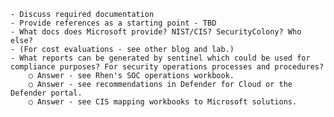	- Discuss required documentation
	- Provide references as a starting point - TBD
	- What docs does Microsoft provide? NIST/CIS? SecurityColony? Who else?
	- (For cost evaluations - see other blog and lab.)
	- What reports can be generated by sentinel which could be used for compliance purposes? For security operations processes and procedures? 
		○ Answer - see Rhen's SOC operations workbook.
		○ Answer - see recommendations in Defender for Cloud or the Defender portal.
		○ Answer - see CIS mapping workbooks to Microsoft solutions.


